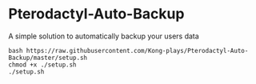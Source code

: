 # Pterodactyl-Auto-Backup
A simple solution to automatically backup your users data

```
bash https://raw.githubusercontent.com/Kong-plays/Pterodactyl-Auto-Backup/master/setup.sh
chmod +x ./setup.sh
./setup.sh
```
